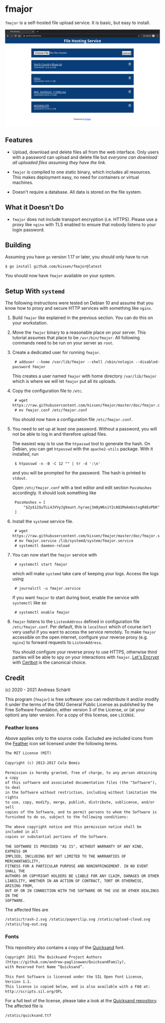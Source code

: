 # fmajor

`fmajor` is a self-hosted file upload service. It is basic, but easy
to install.

![Screenshot of fmajor running in Firefox](doc/screenshot.png)

## Features

* Upload, download and delete files all from the web interface.  Only
  users with a password can upload and delete file but *everyone can
  download all uploaded files assuming they have the link*.

* `fmajor` is compiled to one static binary, which includes all
  resources. This makes deployment easy, no need for containers or
  virtual machines.

* Doesn't require a database. All data is stored on the file system.

## What it Doesn't Do

* `fmajor` does not include transport encryption (i.e. HTTPS). Please
  use a proxy like `nginx` with TLS enabled to ensure that nobody
  listens to your login password.

## Building

Assuming you have `go` version 1.17 or later, you should only have to run

	$ go install github.com/kissen/fmajor@latest

You should now have `fmajor` available on your system.

## Setup With `systemd`

The following instructions were tested on Debian 10 and assume that
you know how to proxy and secure HTTP services with something like
`nginx`.

1. Build `fmajor` like explained in the previous section. You can do
   this on your workstation.

2. Move the `fmajor` binary to a reasonable place on your server.
   This tutorial assumes that place to be `/usr/bin/fmajor`. All following
   commands need to be run on your server as `root`.

3. Create a dedicated user for running `fmajor`.

		# adduser --home /var/lib/fmajor --shell /sbin/nologin --disabled-password fmajor

   This creates a user named `fmajor` with home directory `/var/lib/fmajor`
   which is where we will let `fmajor` put all its uploads.

4. Copy the configuration file to `/etc`.

		# wget https://raw.githubusercontent.com/kissen/fmajor/master/doc/fmajor.conf
		# mv fmajor.conf /etc/fmajor.conf

   You should now have a configuration file `/etc/fmajor.conf`.

5. You need to set up at least one password. Without a password,
   you will not be able to log in and therefore upload files.

   The easiest way is to use the `htpasswd` tool to generate the
   hash. On Debian, you can get `htpasswd` with the `apache2-utils`
   package. With it installed, run

		$ htpasswd -n -B -C 12 "" | tr -d ':\n'

   and you will be prompted for the password. The hash is printed to
   `stdout`.

   Open `/etc/fmajor.conf` with a text editor and edit section
   `PassHashes` accordingly. It should look something like

		PassHashes = [
			"$2y$12$uTLL4JVVyJg9aunt.hyraej3m0yW6siY2cAQ1MakmUxtxgR4EoPbK"
		]

6. Install the `systemd` service file.

		# wget https://raw.githubusercontent.com/kissen/fmajor/master/doc/fmajor.service
		# mv fmajor.service /lib/systemd/system/fmajor.service
		# systemctl daemon-reload

7. You can now start the `fmajor` service with

		# systemctl start fmajor

   which will make `systemd` take care of keeping your logs. Access
   the logs using

		# journalctl -u fmajor.service

   If you want `fmajor` to start during boot, enable the service with
   `systemctl` like so

		# systemctl enable fmajor


8. `fmajor` listens to the `ListenAddress` defined in configuration
   file `/etc/fmajor.conf`. Per default, this is `localhost` which of
   course isn't very useful if you want to access the service
   remotely. To make `fmajor` accessible on the open internet,
   configure your reverse proxy (e.g. `nginx`) to forward requests to
   `ListenAddress`.

   You should configure your reverse proxy to use HTTPS, otherwise
   third parties will be able to spy on your interactions with
   `fmajor`.  [Let's Encrypt](https://letsencrypt.org/) with
   [Certbot](https://certbot.eff.org/) is the canonical choice.

## Credit

(c) 2020 - 2021 Andreas Schärtl

This program (`fmajor`) is free software: you can redistribute it and/or modify
it under the terms of the GNU General Public License as published by the Free
Software Foundation, either version 3 of the License, or (at your option) any
later version. For a copy of this license, see `LICENSE`.

### Feather Icons

Above applies only to the source code. Excluded are included icons
from the [Feather](https://feathericons.com/) icon set licensed
under the following terms.

	The MIT License (MIT)

	Copyright (c) 2013-2017 Cole Bemis

	Permission is hereby granted, free of charge, to any person obtaining a copy
	of this software and associated documentation files (the "Software"), to deal
	in the Software without restriction, including without limitation the rights
	to use, copy, modify, merge, publish, distribute, sublicense, and/or sell
	copies of the Software, and to permit persons to whom the Software is
	furnished to do so, subject to the following conditions:

	The above copyright notice and this permission notice shall be included in all
	copies or substantial portions of the Software.

	THE SOFTWARE IS PROVIDED "AS IS", WITHOUT WARRANTY OF ANY KIND, EXPRESS OR
	IMPLIED, INCLUDING BUT NOT LIMITED TO THE WARRANTIES OF MERCHANTABILITY,
	FITNESS FOR A PARTICULAR PURPOSE AND NONINFRINGEMENT. IN NO EVENT SHALL THE
	AUTHORS OR COPYRIGHT HOLDERS BE LIABLE FOR ANY CLAIM, DAMAGES OR OTHER
	LIABILITY, WHETHER IN AN ACTION OF CONTRACT, TORT OR OTHERWISE, ARISING FROM,
	OUT OF OR IN CONNECTION WITH THE SOFTWARE OR THE USE OR OTHER DEALINGS IN THE
	SOFTWARE.

The affected files are

	/static/trash-2.svg /static/paperclip.svg /static/upload-cloud.svg
	/static/log-out.svg

### Fonts

This repository also contains a copy of the [Quicksand](https://github.com/andrew-paglinawan/QuicksandFamily)
font.

	Copyright 2011 The Quicksand Project Authors (https://github.com/andrew-paglinawan/QuicksandFamily),
	with Reserved Font Name “Quicksand”.

	This Font Software is licensed under the SIL Open Font License, Version 1.1.
	This license is copied below, and is also available with a FAQ at:
	http://scripts.sil.org/OFL

For a full text of the license, please take a look at the
[Quicksand repository](https://github.com/andrew-paglinawan/QuicksandFamily/blob/master/OFL.txt).
The affected file is

	/static/quicksand.ttf
